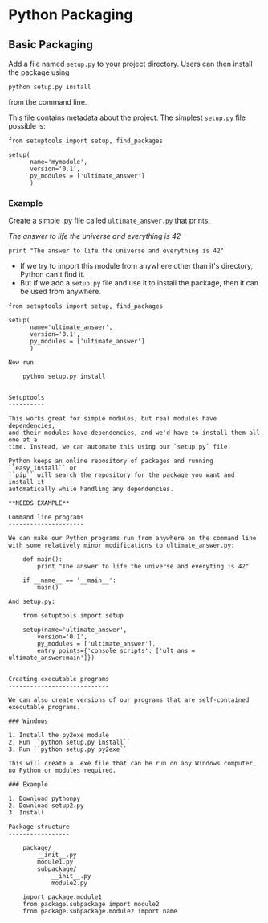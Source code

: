 Python Packaging
================

Basic Packaging
---------------
Add a file named ``setup.py`` to your project directory.
Users can then install the package using

    python setup.py install

from the command line.

This file contains metadata about the project. The simplest ``setup.py`` file possible is:

    from setuptools import setup, find_packages

    setup(
	      name='mymodule',
          version='0.1',
          py_modules = ['ultimate_answer']
		  )

### Example

Create a simple .py file called ``ultimate_answer.py`` that prints:

*The answer to life the universe and everything is 42*

    print "The answer to life the universe and everything is 42"

* If we try to import this module from anywhere other than it's directory,
  Python can't find it.
* But if we add a ``setup.py`` file and use it to install the package, then it
  can be used from anywhere.

```
from setuptools import setup, find_packages

setup(
      name='ultimate_answer',
      version='0.1',
      py_modules = ['ultimate_answer']
	  )

Now run

    python setup.py install


Setuptools
----------

This works great for simple modules, but real modules have dependencies,
and their modules have dependencies, and we'd have to install them all one at a
time. Instead, we can automate this using our `setup.py` file.

Python keeps an online repository of packages and running ``easy_install`` or
``pip`` will search the repository for the package you want and install it
automatically while handling any dependencies.

**NEEDS EXAMPLE**

Command line programs
---------------------

We can make our Python programs run from anywhere on the command line with some relatively minor modifications to ultimate_answer.py:

    def main():
        print "The answer to life the universe and everyting is 42"

    if __name__ == '__main__':
        main()

And setup.py:

    from setuptools import setup

    setup(name='ultimate_answer',
        version='0.1',
        py_modules = ['ultimate_answer'],
        entry_points={'console_scripts': ['ult_ans = ultimate_answer:main']})


Creating executable programs
----------------------------

We can also create versions of our programs that are self-contained executable programs.

### Windows

1. Install the py2exe module
2. Run ``python setup.py install``
3. Run ``python setup.py py2exe``

This will create a .exe file that can be run on any Windows computer,
no Python or modules required.

### Example

1. Download pythonpy
2. Download setup2.py
3. Install

Package structure
-----------------

    package/
        __init__.py
        module1.py
        subpackage/
            __init__.py
            module2.py

    import package.module1
    from package.subpackage import module2
    from package.subpackage.module2 import name
